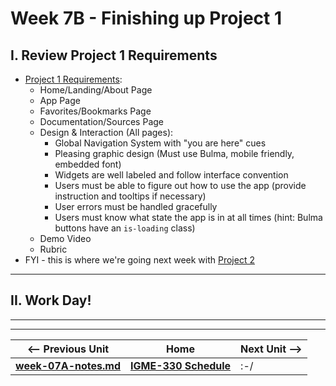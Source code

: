 # Week 7B - Finishing up Project 1

## I. Review Project 1 Requirements
- [Project 1 Requirements](../projects/project-1.md):
  - Home/Landing/About Page
  - App Page
  - Favorites/Bookmarks Page
  - Documentation/Sources Page
  - Design & Interaction (All pages):
    - Global Navigation System with "you are here" cues
    - Pleasing graphic design (Must use Bulma, mobile friendly, embedded font)
    - Widgets are well labeled and follow interface convention
    - Users must be able to figure out how to use the app (provide instruction and tooltips if necessary)
    - User errors must be handled gracefully
    - Users must know what state the app is in at all times (hint: Bulma buttons have an `is-loading` class)
  - Demo Video
  - Rubric
- FYI - this is where we're going next week with [Project 2](https://github.com/tonethar/IGME-330-Fall-2021/blob/main/projects/project-2.md)

<hr>

## II. Work Day!

<hr><hr>


| <-- Previous Unit | Home | Next Unit -->
| --- | --- | --- 
| [**week-07A-notes.md**](week-07A-notes.md)     |  [**IGME-330 Schedule**](../schedule.md) | :-/
